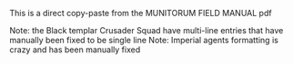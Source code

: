 This is a direct copy-paste from the MUNITORUM FIELD MANUAL pdf

Note: the Black templar Crusader Squad have multi-line entries that have manually been fixed to be single line
Note: Imperial agents formatting is crazy and has been manually fixed

